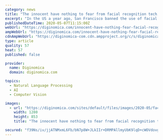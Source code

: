 ```yaml
---
category: news
title: "The innocent have nothing to fear from facial recognition tech, right? Well..."
excerpt: "In the US a year ago, San Francisco banned the use of facial recognition in local surveillance and law enforcement, citing the risk of error and bias. But are these criticisms valid? First, some good news – of a sort - from the UK."
publishedDateTime: 2020-05-07T11:15:00Z
webUrl: "https://diginomica.com/innocent-have-nothing-fear-facial-recognition-tech-right-well"
ampWebUrl: "https://diginomica.com/innocent-have-nothing-fear-facial-recognition-tech-right-well?amp"
cdnAmpWebUrl: "https://diginomica-com.cdn.ampproject.org/c/s/diginomica.com/innocent-have-nothing-fear-facial-recognition-tech-right-well?amp"
type: article
quality: 57
heat: 57
published: false

provider:
  name: Diginomica
  domain: diginomica.com

topics:
  - Natural Language Processing
  - AI
  - Computer Vision

images:
  - url: "https://diginomica.com/sites/default/files/images/2020-05/face-detection-4760361_1280.jpg"
    width: 1280
    height: 853
    title: "The innocent have nothing to fear from facial recognition tech, right? Well..."

secured: "f39Ns/iv/jjATNMxmL6Fb/bN7p8W+JLkIIr+DRMPAllmyUbK9lqD+cWOVdovgBRGgRlcVnIFGCLCIifyoWHDyBv+qEzvo4nFfBesYlybrnCtKZPYTlGy2HOOOdhHXxulP+S3mHXwl9KDuJHnOmUUJ8K0mu3AKUFkLTgdo6gt3UDym1y0GWObwPfGjFfg530ZNtFO7X7rqYx5WR4mUFPPGKvpZys4rihDPXc1B1OryhD9nn1cGOAk9/9iun7GZZGrpqEOV0aMRQ5ZtoAOKBG7BpGDhKHwP+KZONHNjHwLg3aEtUCfM3DvvloRVDDamCTq4PsKYokMgjYSnS2yLYOaSBqOzwZaHP0O7Mo7lmSm4dfSsIXHIZdz0kiJxc6Xm8SkdMzOcIDEuz38kWoFEDIsQM7C9FUUWg3QodlRTt9P8UJdMbFV3vlvxV1pbaqq1z6mCPTATVyWsOHtPuvdkW2R4Cmvg6jQ1sT8iFsooNT730w=;bRlf9EOd98+HqRvPH1qfmA=="
---
```


